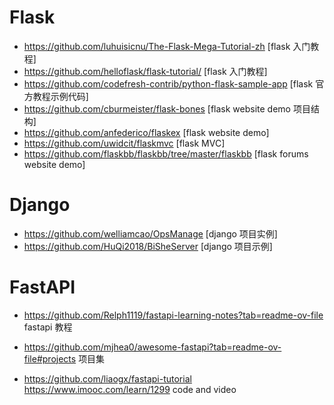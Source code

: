 # Flask
- <https://github.com/luhuisicnu/The-Flask-Mega-Tutorial-zh> [flask 入门教程]
- <https://github.com/helloflask/flask-tutorial/> [flask 入门教程]
- <https://github.com/codefresh-contrib/python-flask-sample-app> [flask 官方教程示例代码]
- <https://github.com/cburmeister/flask-bones> [flask website demo 项目结构]
- <https://github.com/anfederico/flaskex> [flask website demo]
- <https://github.com/uwidcit/flaskmvc> [flask MVC]
- <https://github.com/flaskbb/flaskbb/tree/master/flaskbb> [flask forums website demo]

# Django
- <https://github.com/welliamcao/OpsManage> [django 项目实例]
- <https://github.com/HuQi2018/BiSheServer> [django 项目示例]

# FastAPI
- <https://github.com/Relph1119/fastapi-learning-notes?tab=readme-ov-file> fastapi 教程
- <https://github.com/mjhea0/awesome-fastapi?tab=readme-ov-file#projects> 项目集

- <https://github.com/liaogx/fastapi-tutorial> <https://www.imooc.com/learn/1299> code and video

